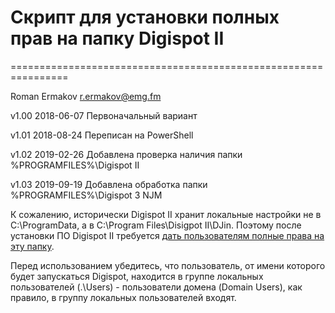 # Скрипт для установки полных прав на папку Digispot II
================================================================

Roman Ermakov <r.ermakov@emg.fm>

v1.00 2018-06-07 Первоначальный вариант

v1.01 2018-08-24 Переписан на PowerShell

v1.02 2019-02-26 Добавлена проверка наличия папки %PROGRAMFILES%\Digispot II

v1.03 2019-09-19 Добавлена обработка папки %PROGRAMFILES%\Digispot 3 NJM


К сожалению, исторически Digispot II хранит локальные настройки не в C:\ProgramData, а в C:\Program Files\Disigpot II\DJin.
Поэтому после установки ПО Digispot II требуется [дать пользователям полные права на эту папку][1].

Перед использованием убедитесь, что пользователь, от имени которого будет запускаться Digispot, находится в группе локальных пользователей (.\Users) -
пользователи домена (Domain Users), как правило, в группу локальных пользователей входят.

[1]: https://redmine.digispot.ru/projects/digispot/wiki/%D0%A3%D1%81%D1%82%D0%B0%D0%BD%D0%BE%D0%B2%D0%BA%D0%B0_%D0%B8_%D0%B1%D0%B0%D0%B7%D0%BE%D0%B2%D0%B0%D1%8F_%D0%BD%D0%B0%D1%81%D1%82%D1%80%D0%BE%D0%B9%D0%BA%D0%B0_%D1%81%D0%B8%D1%81%D1%82%D0%B5%D0%BC%D1%8B_Digispot_II#%D0%9D%D0%B0%D1%81%D1%82%D1%80%D0%BE%D0%B9%D0%BA%D0%B0-%D0%BE%D0%BF%D0%B5%D1%80%D0%B0%D1%86%D0%B8%D0%BE%D0%BD%D0%BD%D0%BE%D0%B9-%D1%81%D0%B8%D1%81%D1%82%D0%B5%D0%BC%D1%8B